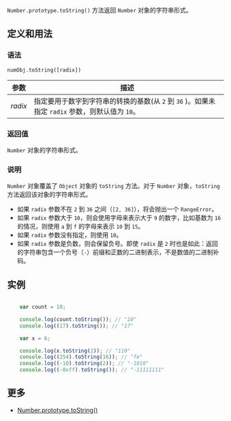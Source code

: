 `Number.prototype.toString()` 方法返回 `Number` 对象的字符串形式。

## 定义和用法

### 语法

`numObj.toString([radix])`

| 参数 | 描述 |
| --- | --- |
| _radix_ | 指定要用于数字到字符串的转换的基数(从 `2` 到 `36` )。如果未指定 `radix` 参数，则默认值为 `10`。 |

### 返回值

`Number` 对象的字符串形式。

### 说明

`Number` 对象覆盖了 `Object` 对象的 `toString` 方法。对于 `Number` 对象，`toString` 方法返回该对象的字符串形式。

*   如果 `radix` 参数不在 `2` 到 `36` 之间（`[2, 36]`），将会抛出一个 `RangeError`。
*   如果 `radix` 参数大于 `10`，则会使用字母来表示大于 `9` 的数字，比如基数为 `16` 的情况，则使用 `a` 到 `f` 的字母来表示 `10` 到 `15`。
*   如果 `radix` 参数没有指定，则使用 `10`。
*   如果 `radix` 参数是负数，则会保留负号。即使 `radix` 是 `2` 时也是如此：返回的字符串包含一个负号（`-`）前缀和正数的二进制表示，不是数值的二进制补码。

## 实例

```javascript

    var count = 10;

    console.log(count.toString()); // "10"
    console.log((17).toString()); // "17"

    var x = 6;

    console.log(x.toString(2)); // "110"
    console.log((254).toString(16)); // "fe"
    console.log((-10).toString(2)); // "-1010"
    console.log((-0xff).toString()); // "-11111111"

```

## 更多

*   [Number.prototype.toString()](https://developer.mozilla.org/zh-CN/docs/Web/JavaScript/Reference/Global_Objects/Number/toString)